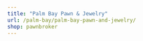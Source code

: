 ```yaml
---
title: "Palm Bay Pawn & Jewelry"
url: /palm-bay/palm-bay-pawn-and-jewelry/
shop: pawnbroker
---
```


